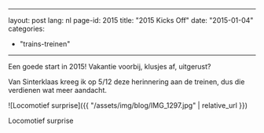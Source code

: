 <!--
SPDX-FileCopyrightText: 2024 EJ Broerse

SPDX-License-Identifier: CC-BY-NC-SA-4.0
-->

---
layout: post
lang: nl
page-id: 2015
title: "2015 Kicks Off"
date: "2015-01-04"
categories:
  - "trains-treinen"
---

Een goede start in 2015! Vakantie voorbij, klusjes af, uitgerust?

Van Sinterklaas kreeg ik op 5/12 deze herinnering aan de treinen, dus die verdienen wat
meer aandacht.

![Locomotief surprise]({{ "/assets/img/blog/IMG_1297.jpg" | relative_url }})

<div class="caption">
Locomotief surprise
</div>

